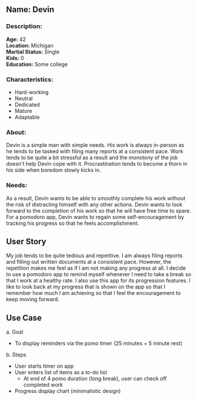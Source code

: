 ## Name: Devin

### Description:
**Age:** 42\
**Location:** Michigan\
**Martial Status:** Single\
**Kids:** 0\
**Education:** Some college

### Characteristics:
- Hard-working
- Neutral
- Dedicated
- Mature
- Adaptable


### About:

Devin is a simple man with simple needs. His work is always in-person as he tends to be tasked with filing many reports at a consistent pace. Work tends to be quite a bit stressful as a result and the monotony of the job doesn't help Devin cope with it. Procrastination tends to become a thorn in his side when boredom slowly kicks in.

### Needs:

As a result, Devin wants to be able to smoothly complete his work without the risk of distracting himself with any other actions. Devin wants to look forward to the completion of his work so that he will have free time to spare. For a pomodoro app, Devin wants to regain some self-encouragement by tracking his progress so that he feels accomplishment. 

## User Story

My job tends to be quite tedious and repetitive. I am always filing reports and filling out written documents at a consistent pace. However, the repetition makes me feel as if I am not making any progress at all. I decide to use a pomodoro app to remind myself whenever I need to take a break so that I work at a healthy rate. I also use this app for its progression features. I like to look back at my progress that is shown on the app so that I remember how much I am achieving so that I feel the encouragement to keep moving forward.

## Use Case

a. Goal
  - To display reminders via the pomo timer (25 minutes + 5 minute rest)

b. Steps
  - User starts timer on app
  - User enters list of items as a to-do list
    * At end of 4 pomo duration (long break), user can check off completed work
  - Progress display chart (minimalistic design)
  
